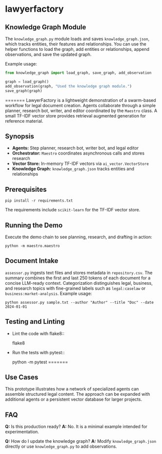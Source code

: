
# lawyerfactory

## Knowledge Graph Module

The `knowledge_graph.py` module loads and saves `knowledge_graph.json`, which
tracks entities, their features and relationships. You can use the helper
functions to load the graph, add entities or relationships, append
observations, and save the updated graph.

Example usage:

```python
from knowledge_graph import load_graph, save_graph, add_observation

graph = load_graph()
add_observation(graph, "Used the knowledge graph module.")
save_graph(graph)
```
=======
LawyerFactory is a lightweight demonstration of a swarm-based workflow for legal document creation. Agents collaborate through a simple planner, research bot, writer, and editor coordinated by the `Maestro` class. A small TF-IDF vector store provides retrieval augmented generation for reference material.

## Synopsis
- **Agents:** Step planner, research bot, writer bot, and legal editor
- **Orchestrator:** `Maestro` coordinates asynchronous calls and stores research
- **Vector Store:** In-memory TF-IDF vectors via `ai_vector.VectorStore`
- **Knowledge Graph:** `knowledge_graph.json` tracks entities and relationships

## Prerequisites
```
pip install -r requirements.txt
```

The requirements include `scikit-learn` for the TF-IDF vector store.

## Running the Demo
Execute the demo chain to see planning, research, and drafting in action:
```
python -m maestro.maestro
```

## Document Intake
`assessor.py` ingests text files and stores metadata in `repository.csv`. The
summary combines the first and last 250 tokens of each document for a concise
LLM-ready context. Categorization distinguishes legal, business, and research
topics with fine-grained labels such as `legal:caselaw` or `business:market-analysis`.
Example usage:
```
python assessor.py sample.txt --author "Author" --title "Doc" --date 2024-01-01
```

## Testing and Linting

* Lint the code with flake8::

    flake8

* Run the tests with pytest::

    python -m pytest
=======

## Use Cases
This prototype illustrates how a network of specialized agents can assemble structured legal content. The approach can be expanded with additional agents or a persistent vector database for larger projects.

## FAQ
**Q:** Is this production ready?
**A:** No. It is a minimal example intended for experimentation.

**Q:** How do I update the knowledge graph?
**A:** Modify `knowledge_graph.json` directly or use `knowledge_graph.py` to add observations.



